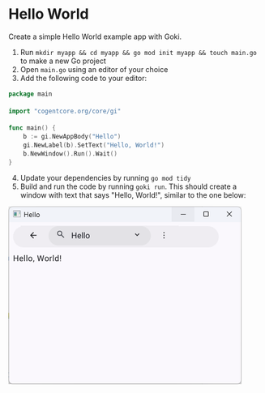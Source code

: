# Hello World

Create a simple Hello World example app with Goki.

1. Run `mkdir myapp && cd myapp && go mod init myapp && touch main.go` to make a new Go project
2. Open `main.go` using an editor of your choice
3. Add the following code to your editor:

```go
package main

import "cogentcore.org/core/gi"

func main() {
	b := gi.NewAppBody("Hello")
	gi.NewLabel(b).SetText("Hello, World!")
	b.NewWindow().Run().Wait()
}
```

4. Update your dependencies by running `go mod tidy`
5. Build and run the code by running `goki run`. This should create a window with text that says "Hello, World!", similar to the one below:

![Hello World App](helloworld.png)
